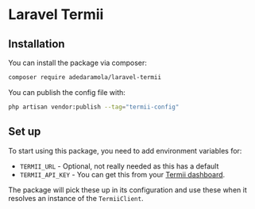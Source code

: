 # Laravel Termii

## Installation

You can install the package via composer:

```bash
composer require adedaramola/laravel-termii
```

You can publish the config file with:

```bash
php artisan vendor:publish --tag="termii-config"
```

## Set up

To start using this package, you need to add environment variables for:

- `TERMII_URL` - Optional, not really needed as this has a default
- `TERMII_API_KEY` - You can get this from your [Termii dashboard](https://accounts.termii.com).

The package will pick these up in its configuration and use these when it resolves an instance of the `TermiiClient`.